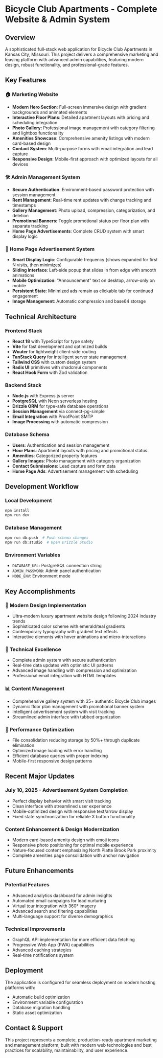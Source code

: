 # Bicycle Club Apartments - Complete Website & Admin System

## Overview

A sophisticated full-stack web application for Bicycle Club Apartments in Kansas City, Missouri. This project delivers a comprehensive marketing and leasing platform with advanced admin capabilities, featuring modern design, robust functionality, and professional-grade features.

## Key Features

### 🏠 **Marketing Website**
- **Modern Hero Section**: Full-screen immersive design with gradient backgrounds and animated elements
- **Interactive Floor Plans**: Detailed apartment layouts with pricing and scheduling integration
- **Photo Gallery**: Professional image management with category filtering and lightbox functionality
- **Amenities Showcase**: Comprehensive amenity listings with modern card-based design
- **Contact System**: Multi-purpose forms with email integration and lead capture
- **Responsive Design**: Mobile-first approach with optimized layouts for all devices

### 🛠 **Admin Management System**
- **Secure Authentication**: Environment-based password protection with session management
- **Rent Management**: Real-time rent updates with change tracking and timestamps
- **Gallery Management**: Photo upload, compression, categorization, and deletion
- **Promotional Banners**: Toggle promotional status per floor plan with separate tracking
- **Home Page Advertisements**: Complete CRUD system with smart display logic

### 📱 **Home Page Advertisement System**
- **Smart Display Logic**: Configurable frequency (shows expanded for first N visits, then minimizes)
- **Sliding Interface**: Left-side popup that slides in from edge with smooth animations
- **Mobile Optimization**: "Announcement" text on desktop, arrow-only on mobile
- **Persistent State**: Minimized ads remain as clickable tab for continued engagement
- **Image Management**: Automatic compression and base64 storage

## Technical Architecture

### Frontend Stack
- **React 18** with TypeScript for type safety
- **Vite** for fast development and optimized builds
- **Wouter** for lightweight client-side routing
- **TanStack Query** for intelligent server state management
- **Tailwind CSS** with custom design system
- **Radix UI** primitives with shadcn/ui components
- **React Hook Form** with Zod validation

### Backend Stack
- **Node.js** with Express.js server
- **PostgreSQL** with Neon serverless hosting
- **Drizzle ORM** for type-safe database operations
- **Session Management** via connect-pg-simple
- **Email Integration** with ProofPoint SMTP
- **Image Processing** with automatic compression

### Database Schema
- **Users**: Authentication and session management
- **Floor Plans**: Apartment layouts with pricing and promotional status
- **Amenities**: Categorized property features
- **Gallery Images**: Photo management with category organization
- **Contact Submissions**: Lead capture and form data
- **Home Page Ads**: Advertisement management with scheduling

## Development Workflow

### Local Development
```bash
npm install
npm run dev
```

### Database Management
```bash
npm run db:push  # Push schema changes
npm run db:studio  # Open Drizzle Studio
```

### Environment Variables
- `DATABASE_URL`: PostgreSQL connection string
- `ADMIN_PASSWORD`: Admin panel authentication
- `NODE_ENV`: Environment mode

## Key Accomplishments

### 🎨 **Modern Design Implementation**
- Ultra-modern luxury apartment website design following 2024 industry trends
- Sophisticated color scheme with emerald/teal gradients
- Contemporary typography with gradient text effects
- Interactive elements with hover animations and micro-interactions

### 🔧 **Technical Excellence**
- Complete admin system with secure authentication
- Real-time data updates with optimistic UI patterns
- Advanced image handling with compression and optimization
- Professional email integration with HTML templates

### 📊 **Content Management**
- Comprehensive gallery system with 35+ authentic Bicycle Club images
- Dynamic floor plan management with promotional banner system
- Intelligent advertisement system with visit tracking
- Streamlined admin interface with tabbed organization

### 🚀 **Performance Optimization**
- File consolidation reducing storage by 50%+ through duplicate elimination
- Optimized image loading with error handling
- Efficient database queries with proper indexing
- Mobile-first responsive design patterns

## Recent Major Updates

### July 10, 2025 - Advertisement System Completion
- Perfect display behavior with smart visit tracking
- Clean interface with streamlined user experience
- Mobile-optimized design with responsive text/arrow display
- Fixed state synchronization for reliable X button functionality

### Content Enhancement & Design Modernization
- Modern card-based amenity design with emoji icons
- Responsive photo positioning for optimal mobile experience
- Nature-focused content emphasizing North Platte Brook Park proximity
- Complete amenities page consolidation with anchor navigation

## Future Enhancements

### Potential Features
- Advanced analytics dashboard for admin insights
- Automated email campaigns for lead nurturing
- Virtual tour integration with 360° imagery
- Advanced search and filtering capabilities
- Multi-language support for diverse demographics

### Technical Improvements
- GraphQL API implementation for more efficient data fetching
- Progressive Web App (PWA) capabilities
- Advanced caching strategies
- Real-time notifications system

## Deployment

The application is configured for seamless deployment on modern hosting platforms with:
- Automatic build optimization
- Environment variable configuration
- Database migration handling
- Static asset optimization

## Contact & Support

This project represents a complete, production-ready apartment marketing and management platform, built with modern web technologies and best practices for scalability, maintainability, and user experience.
